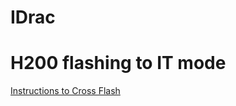 
# IDrac



# H200 flashing to IT mode

[Instructions to Cross Flash](https://www.ixsystems.com/community/resources/detailed-newcomers-guide-to-crossflashing-lsi-9211-9300-9305-9311-hba-and-variants.54/)

